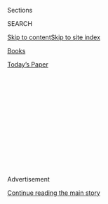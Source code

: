 <div id="app">

<div>

<div>

<div>

<div class="NYTAppHideMasthead css-1q2w90k e1suatyy0">

<div class="section css-ui9rw0 e1suatyy2">

<div class="css-eph4ug er09x8g0">

<div class="css-6n7j50">

</div>

<span class="css-1dv1kvn">Sections</span>

<div class="css-10488qs">

<span class="css-1dv1kvn">SEARCH</span>

</div>

[Skip to content](#site-content)[Skip to site
index](#site-index)

</div>

<div id="masthead-section-label" class="css-1wr3we4 eaxe0e00">

[Books](https://www.nytimes3xbfgragh.onion/section/books)

</div>

<div class="css-10698na e1huz5gh0">

</div>

</div>

<div id="masthead-bar-one" class="section hasLinks css-15hmgas e1csuq9d3">

<div class="css-uqyvli e1csuq9d0">

</div>

<div class="css-1uqjmks e1csuq9d1">

</div>

<div class="css-9e9ivx">

[](https://myaccount.nytimes3xbfgragh.onion/auth/login?response_type=cookie&client_id=vi)

</div>

<div class="css-1bvtpon e1csuq9d2">

[Today’s
Paper](https://www.nytimes3xbfgragh.onion/section/todayspaper)

</div>

</div>

</div>

</div>

<div data-aria-hidden="false">

<div id="site-content" data-role="main">

<div>

<div class="css-1aor85t" style="opacity:0.000000001;z-index:-1;visibility:hidden">

<div class="css-1hqnpie">

<div class="css-epjblv">

<span class="css-17xtcya">[Books](/section/books)</span><span class="css-x15j1o">|</span><span class="css-fwqvlz">How
a Chinese-American Novelist Wrote Herself Into the Wild
West</span>

</div>

<div class="css-k008qs">

<div class="css-1iwv8en">

<span class="css-18z7m18"></span>

<div>

</div>

</div>

<span class="css-1n6z4y">https://nyti.ms/2UKjxs1</span>

<div class="css-1705lsu">

<div class="css-4xjgmj">

<div class="css-4skfbu" data-role="toolbar" data-aria-label="Social Media Share buttons, Save button, and Comments Panel with current comment count" data-testid="share-tools">

  - 
  - 
  - 
  - 
    
    <div class="css-6n7j50">
    
    </div>

  - 

</div>

</div>

</div>

</div>

</div>

</div>

<div id="NYT_TOP_BANNER_REGION" class="css-13pd83m">

</div>

<div id="top-wrapper" class="css-1sy8kpn">

<div id="top-slug" class="css-l9onyx">

Advertisement

</div>

[Continue reading the main
story](#after-top)

<div class="ad top-wrapper" style="text-align:center;height:100%;display:block;min-height:250px">

<div id="top" class="place-ad" data-position="top" data-size-key="top">

</div>

</div>

<div id="after-top">

</div>

</div>

<div>

<div id="sponsor-wrapper" class="css-1hyfx7x">

<div id="sponsor-slug" class="css-19vbshk">

Supported by

</div>

[Continue reading the main
story](#after-sponsor)

<div id="sponsor" class="ad sponsor-wrapper" style="text-align:center;height:100%;display:block">

</div>

<div id="after-sponsor">

</div>

</div>

<div class="css-186x18t">

</div>

<div class="css-1vkm6nb ehdk2mb0">

# How a Chinese-American Novelist Wrote Herself Into the Wild West

</div>

C Pam Zhang’s debut, “How Much of These Hills Is Gold,” is one of
several new or forthcoming books by Asian-American writers set in a
period that historically hasn’t recognized them.

<div class="css-79elbk" data-testid="photoviewer-wrapper">

<div class="css-z3e15g" data-testid="photoviewer-wrapper-hidden">

</div>

<div class="css-1a48zt4 ehw59r15" data-testid="photoviewer-children">

![<span class="css-16f3y1r e13ogyst0" data-aria-hidden="true">A fan of
Laura Ingalls Wilder and John Steinbeck, C Pam Zhang said, “Eventually I
realized that the people in these books that I loved were always white.
I wanted to write a great American epic in which I saw myself
reflected.”</span><span class="css-cnj6d5 e1z0qqy90" itemprop="copyrightHolder"><span class="css-1ly73wi e1tej78p0">Credit...</span><span><span>Cayce
Clifford for The New York
Times</span></span></span>](https://static01.graylady3jvrrxbe.onion/images/2020/04/03/books/03Zhang1/merlin_170890956_d85eaf29-2a2d-46d8-a392-c861c0dd52d2-articleLarge.jpg?quality=75&auto=webp&disable=upscale)

</div>

</div>

<div class="css-18e8msd">

<div class="css-vp77d3 epjyd6m0">

<div class="css-hus3qt ey68jwv0" data-aria-hidden="true">

[![Concepción de
León](https://static01.graylady3jvrrxbe.onion/images/2018/07/16/multimedia/author-concepcion-de-leon/author-concepcion-de-leon-thumbLarge.png
"Concepción de León")](https://www.nytimes3xbfgragh.onion/by/concepcion-de-leon)

</div>

<div class="css-1baulvz">

By [<span class="css-1baulvz last-byline" itemprop="name">Concepción de
León</span>](https://www.nytimes3xbfgragh.onion/by/concepcion-de-leon)

</div>

</div>

  - 
    
    <div class="css-ld3wwf e16638kd2">
    
    Published April 4, 2020Updated April 7,
    2020
    
    </div>

  - 
    
    <div class="css-4xjgmj">
    
    <div class="css-pvvomx" data-role="toolbar" data-aria-label="Social Media Share buttons, Save button, and Comments Panel with current comment count" data-testid="share-tools">
    
      - 
      - 
      - 
      - 
        
        <div class="css-6n7j50">
        
        </div>
    
      - 
    
    </div>
    
    </div>

</div>

</div>

<div class="section meteredContent css-1r7ky0e" name="articleBody" itemprop="articleBody">

<div class="css-1fanzo5 StoryBodyCompanionColumn">

<div class="css-53u6y8">

The day in 2015 that C Pam Zhang was laid off from her first job out of
college, she celebrated with friends at the park, then promptly made
plans to move to Bangkok.

She had been working at a tech start-up in San Francisco for several
years, she said, “kind of stress-testing this question of whether I
could be happy doing something that was not writing.” But the layoff
felt liberating, so she decided to live off savings for a while and give
writing a real shot.

“I was like, I’m giving myself a year,” Zhang said in an interview last
month. “I’ve been complaining all this time about not having the time to
write. Will I actually write when I have the time, or am I just a big
fake?”

Over seven months in Thailand, she wrote more than a dozen short
stories, in the process landing on the sort of work she wanted to do:
speculative fiction that dealt with themes like death, migration and
loneliness.

</div>

</div>

<div class="css-1fanzo5 StoryBodyCompanionColumn">

<div class="css-53u6y8">

That year, she also drafted a novel. Set during the Gold Rush with
elements of magical realism, it focuses on two orphaned siblings who are
fending for themselves in an American West where tigers roam. The book,
“[How Much of These Hills Is
Gold](https://www.nytimes3xbfgragh.onion/2020/04/07/books/review/how-much-of-these-hills-is-gold-c-pam-zhang.html),”
is due out from Riverhead on Tuesday.

</div>

</div>

<div>

</div>

<div class="css-1fanzo5 StoryBodyCompanionColumn">

<div class="css-53u6y8">

It is inspired by the emotional currents of Zhang’s upbringing,
particularly the loneliness and insecurity of a childhood spent moving
around. It also reckons with grief, something she experienced after
losing her father when she was 22.

“The death of a parent has this really strange gravity, no matter how
many years you get away from it,” Zhang, now 30, said. “It warps
everything else around it.”

</div>

</div>

<div class="css-1fanzo5 StoryBodyCompanionColumn">

<div class="css-53u6y8">

In “How Much of These Hills Is Gold,” the siblings, Lucy and Sam, go
into survival mode after their father dies and they are left penniless
in a hostile town. “One thing I wanted to reflect on in the book was how
when you mourn in a way that is repressed, it will haunt you,” Zhang
said. “You can’t get away from
it.”

<div class="css-79elbk" data-testid="photoviewer-wrapper">

<div class="css-z3e15g" data-testid="photoviewer-wrapper-hidden">

</div>

<div class="css-1a48zt4 ehw59r15" data-testid="photoviewer-children">

<div class="css-zgakxe erfvjey0">

<span class="css-1ly73wi e1tej78p0">Image</span>

<div class="css-zjzyr8">

<div data-testid="lazyimage-container" style="height:583.8666666666667px">

</div>

</div>

</div>

<span class="css-16f3y1r e13ogyst0" data-aria-hidden="true">C Pam
Zhang’s “How Much of These Hills Is Gold” comes out April 7.</span>

</div>

</div>

Born in Beijing (the C in her name is short for Chenji), she moved to
the United States, where her parents were already living, when she was
4. She had 10 different addresses by the time she was 18, as her parents
sought out better job opportunities or school systems for her and her
younger sister. But one move stands out. When Zhang was 8, the family
packed up their car and drove from Lexington, Ky., to Salinas, Calif.

“I was so struck by the landscape of America,” she said, recalling areas
where they were pounded by torrential rain or in the plains of Oklahoma,
where she could see weather patterns from miles away. “It’s really
beautiful but also, in many parts of the country, extremely bleak and
kind of scary.”

Those lasting impressions informed her reading habits. A fan of Laura
Ingalls Wilder and John Steinbeck, she said, “Eventually I realized that
the people in these books that I loved were always white. I wanted to
write a great American epic in which I saw myself reflected.”

Sarah McGrath, who edited the book, said that reading it reminded her of
Colson Whitehead’s “[The Underground
Railroad](https://www.nytimes3xbfgragh.onion/2016/08/03/books/review-the-underground-railroad-colson-whitehead.html)”
or Mohsin Hamid’s “[Exit
West](https://www.nytimes3xbfgragh.onion/2017/03/10/books/review/exit-west-mohsin-hamid.html),”
which “help me understand our culture and our history in a new way, not
by telling it directly, but by showing it through emotion and
relationships and its art.”

“How Much of These Hills Is Gold” is one of several new or forthcoming
books by Asian-American writers set in 1800s America. There is “The
Thousand Crimes of Ming Tsu” by Tom Lin, forthcoming from Little, Brown,
which is set 150 years ago and follows a Chinese-American assassin
seeking revenge after his wife is abducted. “[Prairie
Lotus](https://www.nytimes3xbfgragh.onion/2020/03/06/books/review/prairie-lotus-linda-sue-park.html),”
published last month, is a book for young readers that its author, the
Korean-American writer Linda Sue Park, describes as a “painful
reconciliation” of her youthful love of Wilder’s “Little House on the
Prairie” books with the sometimes racist views they espoused.

<div class="css-79elbk" data-testid="photoviewer-wrapper">

<div class="css-z3e15g" data-testid="photoviewer-wrapper-hidden">

</div>

<div class="css-1a48zt4 ehw59r15" data-testid="photoviewer-children">

<div class="css-zgakxe erfvjey0">

<span class="css-1ly73wi e1tej78p0">Image</span>

<div class="css-zjzyr8">

<div data-testid="lazyimage-container" style="height:580px">

</div>

</div>

</div>

<span class="css-16f3y1r e13ogyst0" data-aria-hidden="true">“Prairie
Lotus,” by Linda Sue Park, came out in March.</span>

</div>

</div>

</div>

</div>

<div class="css-1fanzo5 StoryBodyCompanionColumn">

<div class="css-53u6y8">

“I would lie in bed and imagine that I was Laura’s best friend and make
up adventures that we would have together,” Park said. But she realized
that, not only were people who looked like her not visible in the story,
“but that even if I had been, Laura’s mother, in particular, would
probably have never even let her get close to me.”

This time period — the Gold Rush and its aftermath — and
Chinese-Americans’ role in it is ripe for re-examination. Until
recently, the roughly 15,000 Chinese-American laborers who worked on the
first Transcontinental Railroad, built in the 1860s, were all but
[erased from the historical
record](https://www.nytimes3xbfgragh.onion/2019/05/14/us/golden-spike-utah-railroad-150th-anniversary.html)
and later barred from obtaining citizenship by the Chinese Exclusion Act
of 1882.

A well-known photograph from the inauguration of the Transcontinental
Railroad inspired a moment in Zhang’s book. Lucy, one of the main
characters, “hears the cheer that goes through the city the day the last
railroad tile is hammered. A golden spike holds track to earth,” Zhang
writes. “A picture is drawn for the history books, a picture that shows
none of the people who look like her, who built it.”

“How Much of These Hills Is Gold” is not meant to encapsulate the
Chinese-American experience of that time, but rather to portray “the
loneliness of being an immigrant and not being allowed to stake a claim
to the place that you live in,” Zhang said. In light of the
[discrimination Asian-Americans are facing as the coronavirus has
disrupted
life](https://www.nytimes3xbfgragh.onion/2020/03/23/us/chinese-coronavirus-racist-attacks.html),
however, she feels her book is more relevant than ever.

When she began writing it, “I actually worried that the book’s
depictions of naked racism and violence would seem too extreme, too
maudlin,” she said. “Now I’m reminded that these [ugly attitudes toward
Asian-presenting
people](https://www.nytimes3xbfgragh.onion/2020/03/29/us/politics/coronavirus-asian-americans.html)
have always lain just under the veneer of the country, and that they are
erupting now.”

After growing up moving from place to place, Zhang has settled in San
Francisco, where she lives with her partner and their cat and dog. She
works part-time as a creative director for a skin-care start-up, and
though she sometimes struggles with the stillness of domesticity, she
values financial security, having grown up in a family in which money
was sometimes tenuous.

“We don’t talk enough about how, especially for people who come from
immigrant backgrounds, from poor backgrounds, from impoverished
families, that money is a source of emotional comfort,” she said. “It’s
not just money.”

</div>

</div>

<div class="css-1fanzo5 StoryBodyCompanionColumn">

<div class="css-53u6y8">

Thinking about the literature of the West that she has long been drawn
to, and the way it showed “that ordinary people can lead epic lives
against this epic backdrop,” Zhang said, she feels similarly about
immigrants’ stories. “How they’ve crossed entirely new lands and traded
one life for another — those stories are epic in nature,” she said.
“They deserve to be told in that way.”

</div>

</div>

<div>

</div>

<div class="css-1fanzo5 StoryBodyCompanionColumn">

<div class="css-53u6y8">

*Follow New York Times Books on*
[*Facebook*](https://www.facebookcorewwwi.onion/nytbooks/)*,*
[*Twitter*](https://twitter.com/nytimesbooks) *and*
[*Instagram*](https://www.instagram.com/nytbooks/)*, sign up for* [*our
newsletter*](https://www.nytimes3xbfgragh.onion/newsletters/books-review)
*or* [*our literary
calendar*](https://www.nytimes3xbfgragh.onion/interactive/2017/books/books-calendar.html)*.
And listen to us on the* [*Book Review
podcast*](https://www.nytimes3xbfgragh.onion/column/book-review-podcast)*.*

</div>

</div>

</div>

<div>

</div>

<div>

</div>

<div>

</div>

<div>

<div id="bottom-wrapper" class="css-1ede5it">

<div id="bottom-slug" class="css-l9onyx">

Advertisement

</div>

[Continue reading the main
story](#after-bottom)

<div id="bottom" class="ad bottom-wrapper" style="text-align:center;height:100%;display:block;min-height:90px">

</div>

<div id="after-bottom">

</div>

</div>

</div>

</div>

</div>

## Site Index

<div>

</div>

## Site Information Navigation

  - [© <span>2020</span> <span>The New York Times
    Company</span>](https://help.nytimes3xbfgragh.onion/hc/en-us/articles/115014792127-Copyright-notice)

<!-- end list -->

  - [NYTCo](https://www.nytco.com/)
  - [Contact
    Us](https://help.nytimes3xbfgragh.onion/hc/en-us/articles/115015385887-Contact-Us)
  - [Work with us](https://www.nytco.com/careers/)
  - [Advertise](https://nytmediakit.com/)
  - [T Brand Studio](http://www.tbrandstudio.com/)
  - [Your Ad
    Choices](https://www.nytimes3xbfgragh.onion/privacy/cookie-policy#how-do-i-manage-trackers)
  - [Privacy](https://www.nytimes3xbfgragh.onion/privacy)
  - [Terms of
    Service](https://help.nytimes3xbfgragh.onion/hc/en-us/articles/115014893428-Terms-of-service)
  - [Terms of
    Sale](https://help.nytimes3xbfgragh.onion/hc/en-us/articles/115014893968-Terms-of-sale)
  - [Site
    Map](https://spiderbites.nytimes3xbfgragh.onion)
  - [Help](https://help.nytimes3xbfgragh.onion/hc/en-us)
  - [Subscriptions](https://www.nytimes3xbfgragh.onion/subscription?campaignId=37WXW)

</div>

</div>

</div>

</div>
